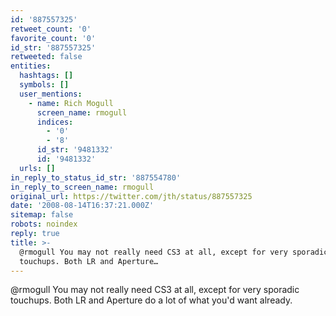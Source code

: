 ```yaml
---
id: '887557325'
retweet_count: '0'
favorite_count: '0'
id_str: '887557325'
retweeted: false
entities:
  hashtags: []
  symbols: []
  user_mentions:
    - name: Rich Mogull
      screen_name: rmogull
      indices:
        - '0'
        - '8'
      id_str: '9481332'
      id: '9481332'
  urls: []
in_reply_to_status_id_str: '887554780'
in_reply_to_screen_name: rmogull
original_url: https://twitter.com/jth/status/887557325
date: '2008-08-14T16:37:21.000Z'
sitemap: false
robots: noindex
reply: true
title: >-
  @rmogull You may not really need CS3 at all, except for very sporadic
  touchups. Both LR and Aperture…
---
```


@rmogull You may not really need CS3 at all, except for very sporadic touchups. Both LR and Aperture do a lot of what you'd want already.